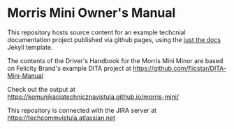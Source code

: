 # Morris Mini Owner's Manual

This repository hosts source content for an example techcnial documentation project published via github pages, using the [just the docs](https://github.com/pmarsceill/just-the-docs) Jekyll template.

The contents of the Driver's Handbook for the Morris Mini Minor are based on Felicity Brand's example DITA project at https://github.com/flicstar/DITA-Mini-Manual

Check out the output at https://komunikacjatechnicznavistula.github.io/morris-mini/

This repository is connected with the JIRA server at https://techcommvistula.atlassian.net

